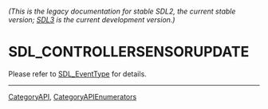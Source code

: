 ###### (This is the legacy documentation for stable SDL2, the current stable version; [SDL3](https://wiki.libsdl.org/SDL3/) is the current development version.)
# SDL_CONTROLLERSENSORUPDATE

Please refer to [SDL_EventType](SDL_EventType) for details.

----
[CategoryAPI](CategoryAPI), [CategoryAPIEnumerators](CategoryAPIEnumerators)

